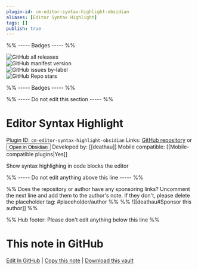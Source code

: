 ```yaml
---
plugin-id: cm-editor-syntax-highlight-obsidian
aliases: [Editor Syntax Highlight]
tags: []
publish: true
---
```


%% ----- Badges ----- %%

![GitHub all releases](https://img.shields.io/github/downloads/deathau/cm-editor-syntax-highlight-obsidian/total?color=573E7A&logo=github&style=for-the-badge)  
![GitHub manifest version](https://img.shields.io/github/manifest-json/v/deathau/cm-editor-syntax-highlight-obsidian?color=573E7A&logo=github&style=for-the-badge)  
![GitHub issues by-label](https://img.shields.io/github/issues/deathau/cm-editor-syntax-highlight-obsidian/help%20wanted?color=573E7A&logo=github&style=for-the-badge)  
![GitHub Repo stars](https://img.shields.io/github/stars/deathau/cm-editor-syntax-highlight-obsidian?color=573E7A&logo=github&style=for-the-badge)

%% ----- Badges ----- %%

%% ----- Do not edit this section ----- %%

# Editor Syntax Highlight

Plugin ID: `cm-editor-syntax-highlight-obsidian`
Links: [GitHub repository](https://github.com/deathau/cm-editor-syntax-highlight-obsidian) or [<button id=HH>Open in Obsidian</button>](obsidian://show-plugin?id=cm-editor-syntax-highlight-obsidian)
Developed by: [[deathau]]
Mobile compatible: [[Mobile-compatible plugins|Yes]]

Show syntax highlighing in code blocks the editor

%% ----- Do not edit anything above this line ----- %%

%% Does the repository or author have any sponsoring links? Uncomment the next line and add them to the author's note. If they don't, please delete the placeholder tag: #placeholder/author %%
%% ![[deathau#Sponsor this author]] %%

%% Hub footer: Please don't edit anything below this line %%

# This note in GitHub

<span class="git-footer">[Edit In GitHub](https://github.dev/obsidian-community/obsidian-hub/blob/main/02%20-%20Community%20Expansions/02.05%20All%20Community%20Expansions/Plugins/cm-editor-syntax-highlight-obsidian.md "git-hub-edit-note") | [Copy this note](https://raw.githubusercontent.com/obsidian-community/obsidian-hub/main/02%20-%20Community%20Expansions/02.05%20All%20Community%20Expansions/Plugins/cm-editor-syntax-highlight-obsidian.md "git-hub-copy-note") | [Download this vault](https://github.com/obsidian-community/obsidian-hub/archive/refs/heads/main.zip "git-hub-download-vault") </span>
